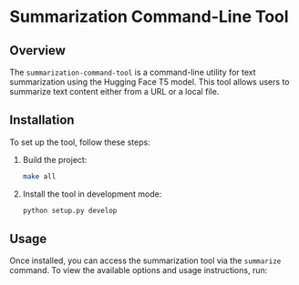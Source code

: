 # Summarization Command-Line Tool

## Overview

The `summarization-command-tool` is a command-line utility for text summarization using the Hugging Face T5 model. This tool allows users to summarize text content either from a URL or a local file.

## Installation

To set up the tool, follow these steps:

1. Build the project:
    ```bash
    make all
    ```

2. Install the tool in development mode:
    ```bash
    python setup.py develop
    ```

## Usage

Once installed, you can access the summarization tool via the `summarize` command. To view the available options and usage instructions, run:
